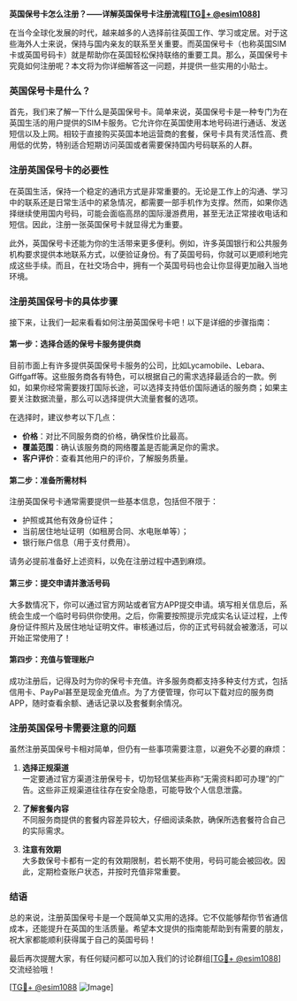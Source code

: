 **英国保号卡怎么注册？——详解英国保号卡注册流程[[TG💪+ @esim1088](https://t.me/s/esim1088)]**

在当今全球化发展的时代，越来越多的人选择前往英国工作、学习或定居。对于这些海外人士来说，保持与国内亲友的联系至关重要。而英国保号卡（也称英国SIM卡或英国号码卡）就是帮助你在英国轻松保持联络的重要工具。那么，英国保号卡究竟如何注册呢？本文将为你详细解答这一问题，并提供一些实用的小贴士。

### 英国保号卡是什么？

首先，我们来了解一下什么是英国保号卡。简单来说，英国保号卡是一种专门为在英国生活的用户提供的SIM卡服务。它允许你在英国使用本地号码进行通话、发送短信以及上网。相较于直接购买英国本地运营商的套餐，保号卡具有灵活性高、费用低的优势，特别适合短期访问英国或者需要保持国内号码联系的人群。

### 注册英国保号卡的必要性

在英国生活，保持一个稳定的通讯方式是非常重要的。无论是工作上的沟通、学习中的联系还是日常生活中的紧急情况，都需要一部手机作为支撑。然而，如果你选择继续使用国内号码，可能会面临高昂的国际漫游费用，甚至无法正常接收电话和短信。因此，注册一张英国保号卡就显得尤为重要。

此外，英国保号卡还能为你的生活带来更多便利。例如，许多英国银行和公共服务机构要求提供本地联系方式，以便验证身份。有了英国号码，你就可以更顺利地完成这些手续。而且，在社交场合中，拥有一个英国号码也会让你显得更加融入当地环境。

### 注册英国保号卡的具体步骤

接下来，让我们一起来看看如何注册英国保号卡吧！以下是详细的步骤指南：

#### 第一步：选择合适的保号卡服务提供商

目前市面上有许多提供英国保号卡服务的公司，比如Lycamobile、Lebara、Giffgaff等。这些服务商各有特色，可以根据自己的需求选择最适合的一款。例如，如果你经常需要拨打国际长途，可以选择支持低价国际通话的服务商；如果主要关注数据流量，那么可以选择提供大流量套餐的选项。

在选择时，建议参考以下几点：
- **价格**：对比不同服务商的价格，确保性价比最高。
- **覆盖范围**：确认该服务商的网络覆盖是否能满足你的需求。
- **客户评价**：查看其他用户的评价，了解服务质量。

#### 第二步：准备所需材料

注册英国保号卡通常需要提供一些基本信息，包括但不限于：
- 护照或其他有效身份证件；
- 当前居住地址证明（如租房合同、水电账单等）；
- 银行账户信息（用于支付费用）。

请务必提前准备好上述资料，以免在注册过程中遇到麻烦。

#### 第三步：提交申请并激活号码

大多数情况下，你可以通过官方网站或者官方APP提交申请。填写相关信息后，系统会生成一个临时号码供你使用。之后，你需要按照提示完成实名认证过程，上传身份证件照片及居住地址证明文件。审核通过后，你的正式号码就会被激活，可以开始正常使用了！

#### 第四步：充值与管理账户

成功注册后，记得及时为你的保号卡充值。许多服务商都支持多种支付方式，包括信用卡、PayPal甚至是现金充值点。为了方便管理，你可以下载对应的服务商APP，随时查看余额、通话记录以及套餐剩余情况。

### 注册英国保号卡需要注意的问题

虽然注册英国保号卡相对简单，但仍有一些事项需要注意，以避免不必要的麻烦：

1. **选择正规渠道**  
   一定要通过官方渠道注册保号卡，切勿轻信某些声称“无需资料即可办理”的广告。这些非正规渠道往往存在安全隐患，可能导致个人信息泄露。

2. **了解套餐内容**  
   不同服务商提供的套餐内容差异较大，仔细阅读条款，确保所选套餐符合自己的实际需求。

3. **注意有效期**  
   大多数保号卡都有一定的有效期限制，若长期不使用，号码可能会被回收。因此，定期检查账户状态，并按时充值非常重要。

### 结语

总的来说，注册英国保号卡是一个既简单又实用的选择。它不仅能够帮你节省通信成本，还能提升在英国的生活质量。希望本文提供的指南能帮助到有需要的朋友，祝大家都能顺利获得属于自己的英国号码！

最后再次提醒大家，有任何疑问都可以加入我们的讨论群组[[TG💪+ @esim1088](https://t.me/s/esim1088)]交流经验哦！ 

[[TG💪+ @esim1088](https://t.me/s/esim1088) ![Image](https://i.postimg.cc/4NQfJmqS/Snipaste-2025-05-13-00-14-12.png)]